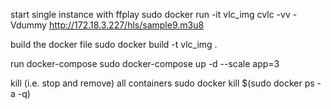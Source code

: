 start single instance with ffplay
sudo docker run -it vlc_img cvlc -vv -Vdummy http://172.18.3.227/hls/sample9.m3u8

build the docker file
sudo docker build -t vlc_img .

run docker-compose
sudo docker-compose up -d --scale app=3

kill (i.e. stop and remove) all containers
sudo docker kill $(sudo docker ps -a -q)
